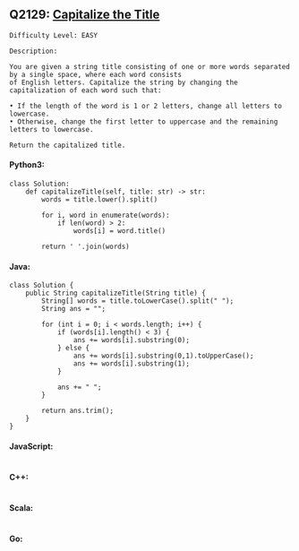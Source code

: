 ## Q2129: [Capitalize the Title](https://leetcode.com/problems/capitalize-the-title/)

```
Difficulty Level: EASY
```

```
Description:

You are given a string title consisting of one or more words separated by a single space, where each word consists
of English letters. Capitalize the string by changing the capitalization of each word such that:

• If the length of the word is 1 or 2 letters, change all letters to lowercase.
• Otherwise, change the first letter to uppercase and the remaining letters to lowercase.

Return the capitalized title.
```

#### Python3:

```
class Solution:
    def capitalizeTitle(self, title: str) -> str:
        words = title.lower().split()

        for i, word in enumerate(words):
            if len(word) > 2:
                words[i] = word.title()

        return ' '.join(words)
```

#### Java:

```
class Solution {
    public String capitalizeTitle(String title) {
        String[] words = title.toLowerCase().split(" ");
        String ans = "";

        for (int i = 0; i < words.length; i++) {
            if (words[i].length() < 3) {
                ans += words[i].substring(0);
            } else {
                ans += words[i].substring(0,1).toUpperCase();
                ans += words[i].substring(1);
            }
            
            ans += " ";
        }

        return ans.trim();
    }
}
```

#### JavaScript:

```

```

#### C++:

```

```

#### Scala:

```

```

#### Go:

```

```